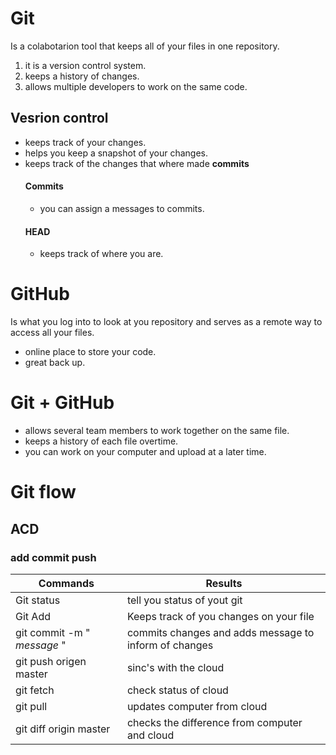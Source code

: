 # Git
Is a colabotarion tool that keeps all of your files in one repository. 
1. it is a version control system.
2. keeps a history of changes.
3. allows multiple developers to work on the same code.

## Vesrion control
* keeps track of your changes.
* helps you keep a snapshot of your changes.
* keeps  track of the changes that where made **commits**
    #### Commits
    * you can assign a messages to commits.
    #### HEAD
    * keeps track of where you are.


 # GitHub
  Is what you log into to look at you repository and serves as a remote way to access all your files. 
  * online place to store your code.
  * great back up.
 
 # Git + GitHub
 * allows several team members to work together on the same file.
 * keeps a history of each file overtime.
 * you can work on your computer and upload at a later time.

# Git flow
## ACD
### add commit push

Commands | Results
---------|--------
Git status | tell you status of yout git
Git Add | Keeps track of you changes on your file
git commit -m " *message* "|commits changes and adds message to inform of changes 
git push origen master | sinc's with the cloud
git fetch | check status of cloud
git pull | updates computer from cloud
git diff origin master | checks the difference from computer and cloud


